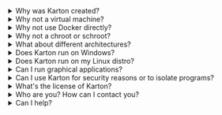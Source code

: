 <details>
<summary>Why was Karton created?</summary>
<p>At work I use Linux, while my personal computer is a Mac. I want to be able to work from home without having to always take my work laptop back home.</p>

<p>I also didn't want to put up with the limitations of using a virtual machine.<br>
Using Docker was clearly the best solution, but, being designed for something else, didn't provide the usability I wanted.<br>
See the next two questions for details.</p>

<p>Moreover, with Karton, I can also easily compile and run ARM executables on x86-64 without even noticing they are not native.</p>

</details>

<details>
<summary>Why not a virtual machine?</summary>
<p>Because I want the most transparent user experience possible. I don't want to notice I'm using a different operating system and I want to use the native tools of the platform I'm using.</p>

</details>

<details>
<summary>Why not use Docker directly?</summary>
<p>Docker was created to do something different. According to Docker's web site:</p>

<blockquote>
Docker containers wrap up a piece of software in a complete filesystem that contains everything it needs to run: code, runtime, system tools, system libraries – anything you can install on a server. This guarantees that it will always run the same, regardless of the environment it is running in.
</blockquote>

<p>I wanted something which is more similar to using a virtual machine, but more transparent to the user.<br>
Karton takes care of lots of small details to make this possible and gives the user what I think is the best experience possible.</p>

</details>

<details>
<summary>Why not a chroot or schroot?</summary>

<p><ul>
<li>Chroots don't work on macOS.</li>
<li>Chroots offer only file system-level isolation while containers offer complete logical isolation from a container to the host and all other containers.</li>
<li>Docker containers are easier to deal with.</li>
<li>Docker containers have their own IP address, hostname, etc.</li>
</ul></p>

</details>

<details>
<summary>What about different architectures?</summary>
<p>Karton supports x86-64 plus ARM (ARMv7 and ARMv8 aarch64) with the help of Docker and QEMU. This can be set through the <code>props.architecture</code> property in a definition file.</p>

<p>Note that not all distros are supported. At the moment, I believe that only Ubuntu and Debian work reliably.</p>

</details>

<details>
<summary>Does Karton run on Windows?</summary>
<p>Not at the moment. I don't use Windows and I cannot port Karton to it. I'm happy to accept contributions to make Karton work on Windows if anybody is interested.</p>

</details>

<details>
<summary>Does Karton run on my Linux distro?</summary>
<p>Probably yes, as long as Docker supports it and you are using a recent version of Docker.<br>
At the moment, Karton is tested automatically on Ubuntu, Debian, Fedora and CentOS.</p>

</details>

<details>
<summary>Can I run graphical applications?</summary>
<p>Not at the moment, but I'm planning to support X in the future. I don't think it's possible to support Wayland.</p>

</details>

<details>
<summary>Can I use Karton for security reasons or to isolate programs?</summary>
<p>You shouldn't.</p>

<p><ul>
<li>Docker doesn't offer as much security as using virtual machines.</li>
<li>Karton was not created with this use case in mind so it's possible it contains bugs that could affect the security aspect of things.</li>
<li>Karton uses Docker in privileged mode, which gives containers access to “unsafe” features (this is required, for instance, to allow debuggers to work inside Karton).</li>
</ul></p>

</details>

<details>
<summary>What's the license of Karton?</summary>
<p><a href="https://raw.githubusercontent.com/karton/karton/master/COPYING.LGPL2" target="_blank">LGPL version 2.1 or later</a>.</p>

<p>In short, this means that you can use Karton freely and modify it, but, if you do any modification, you need to redistribute those under the same license.</p>

<p>If you find this license a limitation for any reason, feel free to contact me. I may be happy to relicense under an MIT-style license if there's a valid use case for it.</p>

</details>

<details>
<summary>Who are you? How can I contact you?</summary>
<p>See the footer at the end of this page for my details.</p>

</details>

<details>
<summary>Can I help?</summary>
<p>Yes please!</p>
<p>Read the <a href="contribute.html">contribute page</a> for details.</p>

</details>
